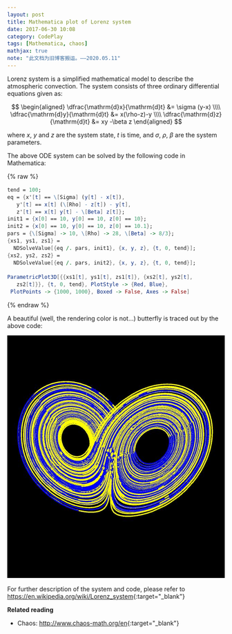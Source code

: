 ```yaml
---
layout: post
title: Mathematica plot of Lorenz system
date: 2017-06-30 10:08
category: CodePlay
tags: [Mathematica, chaos]
mathjax: true
note: "此文档为旧博客搬运。——2020.05.11"
---
```


Lorenz system is a simplified mathematical model to describe the atmospheric convection. The system consists of three ordinary differential equations given as:

$$
\begin{aligned}
\dfrac{\mathrm{d}x}{\mathrm{d}t} &= \sigma (y-x) \\\\
\dfrac{\mathrm{d}y}{\mathrm{d}t} &= x(\rho-z)-y \\\\
\dfrac{\mathrm{d}z}{\mathrm{d}t} &= xy -\beta z 
\end{aligned}
$$


where $x$, $y$ and $z$ are the system state, $t$ is time, and $\sigma$, $\rho$, $\beta$ are the system parameters. 

The above ODE system can be solved by the following code in Mathematica: 

{% raw %}
```mathematica
tend = 100;
eq = {x'[t] == \[Sigma] (y[t] - x[t]), 
   y'[t] == x[t] (\[Rho] - z[t]) - y[t], 
   z'[t] == x[t] y[t] - \[Beta] z[t]};
init1 = {x[0] == 10, y[0] == 10, z[0] == 10};
init2 = {x[0] == 10, y[0] == 10, z[0] == 10.1};
pars = {\[Sigma] -> 10, \[Rho] -> 28, \[Beta] -> 8/3};
{xs1, ys1, zs1} = 
  NDSolveValue[{eq /. pars, init1}, {x, y, z}, {t, 0, tend}];
{xs2, ys2, zs2} = 
  NDSolveValue[{eq /. pars, init2}, {x, y, z}, {t, 0, tend}];
  
ParametricPlot3D[{{xs1[t], ys1[t], zs1[t]}, {xs2[t], ys2[t], 
   zs2[t]}}, {t, 0, tend}, PlotStyle -> {Red, Blue}, 
 PlotPoints -> {1000, 1000}, Boxed -> False, Axes -> False]
```
{% endraw %}

A beautiful (well, the rendering color is not...) butterfly is traced out by the above code:

![butterfly](/assets/butterfly.jpg)

For further description of the system and code, please refer to <https://en.wikipedia.org/wiki/Lorenz_system>{:target="_blank"}



**Related reading**

* Chaos: <http://www.chaos-math.org/en>{:target="_blank"}